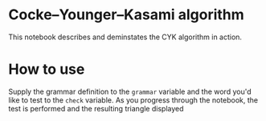 # Cocke–Younger–Kasami algorithm

This notebook describes and deminstates the CYK algorithm in action.

# How to use

Supply the grammar definition to the `grammar` variable and the word you'd like to test to the `check`
variable. As you progress through the notebook, the test is performed and the resulting triangle displayed